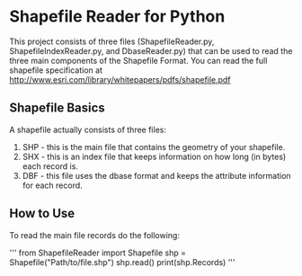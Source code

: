 # Shapefile Reader for Python

This project consists of three files (ShapefileReader.py, ShapefileIndexReader.py, and DbaseReader.py) that can be used to read the three main components of the Shapefile Format. You can read the full shapefile specification  at http://www.esri.com/library/whitepapers/pdfs/shapefile.pdf

## Shapefile Basics
A shapefile actually consists of three files:
1. SHP - this is the main file that contains the geometry of your shapefile.
2. SHX - this is an index file that keeps information on how long (in bytes) each record is.
2. DBF - this file uses the dbase format and keeps the attribute information for each record.

## How to Use

To read the main file records do the following:

'''
from ShapefileReader import Shapefile
shp = Shapefile("Path/to/file.shp")
shp.read()
print(shp.Records)
'''
